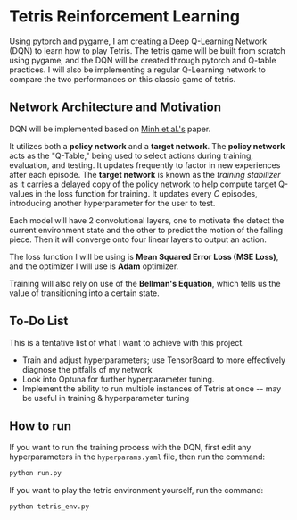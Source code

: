 # Tetris Reinforcement Learning

Using pytorch and pygame, I am creating a Deep Q-Learning Network (DQN) to learn how to play Tetris. The tetris game will
be built from scratch using pygame, and the DQN will be created through pytorch and Q-table practices. I will also be
implementing a regular Q-Learning network to compare the two performances on this classic game of tetris.

## Network Architecture and Motivation

DQN will be implemented based on [Minh et al.'s](https://web.stanford.edu/class/psych209/Readings/MnihEtAlHassibis15NatureControlDeepRL.pdf) paper. 

It utilizes both a **policy network** and a **target network**. The **policy network** acts as the "Q-Table," being used to select actions during training, evaluation, and testing. It updates frequently to factor in new experiences after each episode. The **target network** is known as the *training stabilizer* as it carries a delayed copy of the policy network to help compute target Q-values in the loss function for training. It updates every *C* episodes, introducing another hyperparameter for the user to test.

Each model will have 2 convolutional layers, one to motivate the detect the current environment state and the other to predict the motion of the falling piece. Then it will converge onto four linear layers to output an action.

The loss function I will be using is **Mean Squared Error Loss (MSE Loss)**, and the optimizer I will use is **Adam** optimizer.

Training will also rely on use of the **Bellman's Equation**, which tells us the value of transitioning into a certain state.

## To-Do List

This is a tentative list of what I want to achieve with this project.

- Train and adjust hyperparameters; use TensorBoard to more effectively diagnose the pitfalls of my network
- Look into Optuna for further hyperparameter tuning.
- Implement the ability to run multiple instances of Tetris at once -- may be useful in training & hyperparameter tuning

## How to run

If you want to run the training process with the DQN, first edit any hyperparameters in the `hyperparams.yaml` file, then run the command:
```bash
python run.py
```

If you want to play the tetris environment yourself, run the command:
```bash
python tetris_env.py
```
